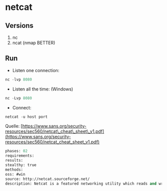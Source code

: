 # netcat

Versions
--------

1.  nc
2.  ncat (nmap BETTER)

  
Run
------

*   Listen one connection:

```java
nc -lvp 8080
```

*   Listen all the time: (Windows)

```java
nc -Lvp 8080
```

*   Connect:

```java
netcat -u host port
```

Quelle: [https://www.sans.org/security-resources/sec560/netcat\_cheat\_sheet\_v1.pdf](https://www.sans.org/security-resources/sec560/netcat_cheat_sheet_v1.pdf)


```meta
phases: 02
requirements: 
results: 
stealthy: true
methods: 
oss: #win
source: http://netcat.sourceforge.net/
description: Netcat is a featured networking utility which reads and writes data across network connections, using the TCP/IP protocol.
```